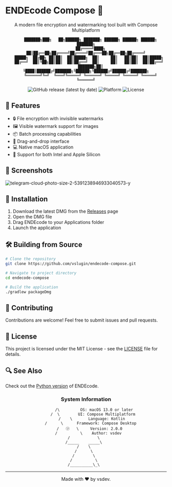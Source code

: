 # ENDEcode Compose 🔐

<div align="center">

A modern file encryption and watermarking tool built with Compose Multiplatform

```
    ███████╗███╗   ██╗██████╗ ███████╗ ██████╗ ██████╗ ██████╗ ███████╗
    ██╔════╝████╗  ██║██╔══██╗██╔════╝██╔════╝██╔═══██╗██╔══██╗██╔════╝
    █████╗  ██╔██╗ ██║██║  ██║█████╗  ██║     ██║   ██║██║  ██║█████╗  
    ██╔══╝  ██║╚██╗██║██║  ██║██╔══╝  ██║     ██║   ██║██║  ██║██╔══╝  
    ███████╗██║ ╚████║██████╔╝███████╗╚██████╗╚██████╔╝██████╔╝███████╗
    ╚══════╝╚═╝  ╚═══╝╚═════╝ ╚══════╝ ╚═════╝ ╚═════╝ ╚═════╝ ╚══════╝
```

![GitHub release (latest by date)](https://img.shields.io/github/v/release/vladslugin987/endecode-compose)
![Platform](https://img.shields.io/badge/platform-macOS-lightgrey)
![License](https://img.shields.io/badge/license-MIT-blue)

</div>

## 🌟 Features

- 🔒 File encryption with invisible watermarks
- 🖼️ Visible watermark support for images
- 📦 Batch processing capabilities
- 🎯 Drag-and-drop interface
- 💻 Native macOS application
- 🚀 Support for both Intel and Apple Silicon

## 📸 Screenshots

![telegram-cloud-photo-size-2-5391238946933040573-y](https://github.com/user-attachments/assets/62758642-9d45-47cc-b389-b60a499c7b85)


## 🚀 Installation

1. Download the latest DMG from the [Releases](https://github.com/vladslugin987/endecode-compose/releases) page
2. Open the DMG file
3. Drag ENDEcode to your Applications folder
4. Launch the application

## 🛠️ Building from Source

```bash
# Clone the repository
git clone https://github.com/vslugin/endecode-compose.git

# Navigate to project directory
cd endecode-compose

# Build the application
./gradlew packageDmg
```

## 🤝 Contributing

Contributions are welcome! Feel free to submit issues and pull requests.

## 📝 License

This project is licensed under the MIT License - see the [LICENSE](LICENSE) file for details.

## 🔍 See Also

Check out the [Python version](https://github.com/vladslugin987/endecode) of ENDEcode.

<div align="center">

### System Information

```
       /\         OS: macOS 13.0 or later
      /  \        UI: Compose Multiplatform
     /    \       Language: Kotlin
    /      \      Framework: Compose Desktop
   /   ㋡   \     Version: 2.0.0
  /          \    Author: vsdev
 /            \   
/_____    _____\  
     /    \       
    /      \      
   /        \     
  /          \    
 /__________\_\   
```

---
Made with ❤️ by vsdev.
</div>
